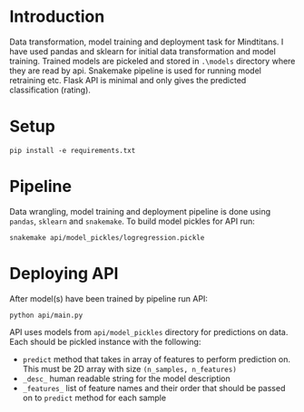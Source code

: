 Introduction
============

Data transformation, model training and deployment task for Mindtitans.
I have used pandas and sklearn for initial data transformation and model training. Trained models are pickeled and
 stored in `.\models` directory where they are read by api. Snakemake pipeline is used for running model retraining etc.
 Flask API is minimal and only gives the predicted classification (rating).

Setup
=====

```
pip install -e requirements.txt
```

Pipeline
============

Data wrangling, model training and deployment pipeline is done using `pandas`, `sklearn` and `snakemake`. To
build model pickles for API run:
```
snakemake api/model_pickles/logregression.pickle
```

Deploying API
=============
After model(s) have been trained by pipeline run API:
```
python api/main.py
```

API uses models from `api/model_pickles` directory for predictions on data. Each should be pickled instance with the
 following:
  * `predict` method that takes in array of features to perform prediction on. This must be 2D array with size `(n_samples, n_features)`
  * `_desc_` human readable string for the model description
  * `_features_` list of feature names and their order that should be passed on to `predict` method for each sample